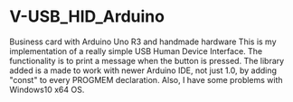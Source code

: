 # V-USB_HID_Arduino
Business card with Arduino Uno R3 and handmade hardware
This is my implementation of a really simple USB 
Human Device Interface. The functionality is to 
print a message when the button is pressed.
The library added is a made to work with newer Arduino IDE,
not just 1.0, by adding "const" to every PROGMEM declaration.
Also, I have some problems with Windows10 x64 OS. 
